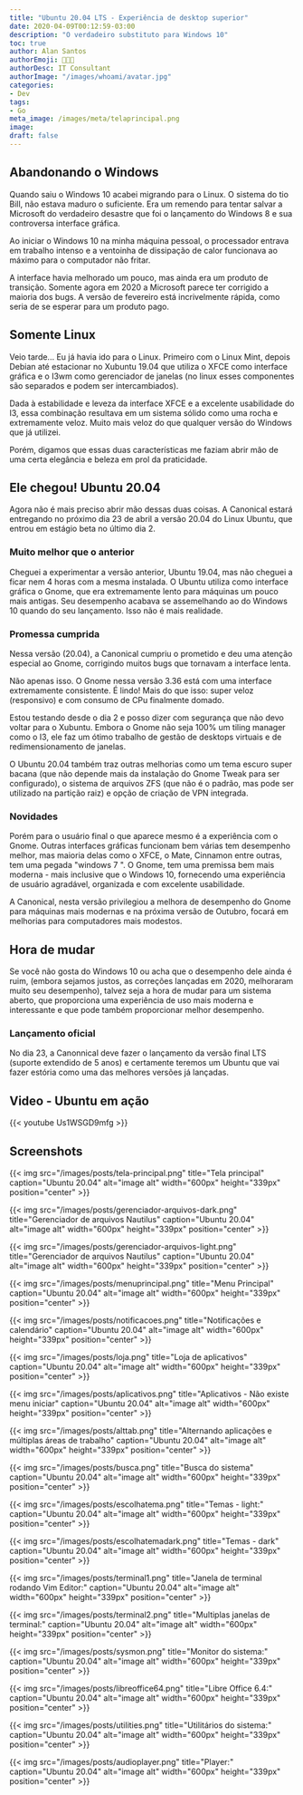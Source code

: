```yaml
---
title: "Ubuntu 20.04 LTS - Experiência de desktop superior"
date: 2020-04-09T00:12:59-03:00
description: "O verdadeiro substituto para Windows 10"
toc: true
author: Alan Santos
authorEmoji: 👨🏻‍💻
authorDesc: IT Consultant
authorImage: "/images/whoami/avatar.jpg"
categories:
- Dev
tags:
- Go
meta_image: /images/meta/telaprincipal.png
image:
draft: false
---
```


## Abandonando o Windows
Quando saiu o Windows 10 acabei migrando para o Linux. O sistema do tio Bill, não estava maduro o suficiente. Era um remendo para tentar salvar a Microsoft do verdadeiro desastre que foi o lançamento do Windows 8 e sua controversa interface gráfica.

Ao iniciar o Windows 10 na minha máquina pessoal, o processador entrava em trabalho intenso e a ventoinha de dissipação de calor funcionava ao máximo para o computador não fritar.

A interface havia melhorado um pouco, mas ainda era um produto de transição. Somente agora em 2020 a Microsoft parece ter corrigido a maioria dos bugs. A versão de fevereiro está incrivelmente rápida, como seria de se esperar para um produto pago.

## Somente Linux

Veio tarde... Eu já havia ido para o Linux. Primeiro com o Linux Mint, depois Debian até estacionar no Xubuntu 19.04 que utiliza o XFCE como interface gráfica e o I3wm como gerenciador de janelas (no linux esses componentes são separados e podem ser intercambiados).

Dada à estabilidade e leveza da interface XFCE e a excelente usabilidade do I3, essa combinação resultava em um sistema sólido como uma rocha e extremamente veloz. Muito mais veloz do que qualquer versão do Windows que já utilizei.

Porém, digamos que essas duas características me faziam abrir mão de uma certa elegância e beleza em prol da praticidade.

## Ele chegou! Ubuntu 20.04

Agora não é mais preciso abrir mão dessas duas coisas. A Canonical estará entregando no próximo dia 23 de abril a versão 20.04 do Linux Ubuntu, que entrou em estágio beta no último dia 2.

### Muito melhor que o anterior

Cheguei a experimentar a versão anterior, Ubuntu 19.04, mas não cheguei a ficar nem 4 horas com a mesma instalada. O Ubuntu utiliza como interface gráfica o Gnome, que era extremamente lento para máquinas um pouco mais antigas. Seu desempenho acabava se assemelhando ao do Windows 10 quando do seu lançamento. Isso não é mais realidade.

### Promessa cumprida

Nessa versão (20.04), a Canonical cumpriu o prometido e deu uma atenção especial ao Gnome, corrigindo muitos bugs que tornavam a interface lenta.

Não apenas isso. O Gnome nessa versão 3.36 está com uma interface extremamente consistente. É lindo! Mais do que isso: super veloz (responsivo) e com consumo de CPu finalmente domado.

Estou testando desde o dia 2 e posso dizer com segurança que não devo voltar para o Xubuntu. Embora o Gnome não seja 100% um tiling manager como o I3, ele faz um ótimo trabalho de gestão de desktops virtuais e de redimensionamento de janelas.

O Ubuntu 20.04 também traz outras melhorias como um tema escuro super bacana (que não depende mais da instalação do Gnome Tweak para ser configurado), o sistema de arquivos ZFS (que não é o padrão, mas pode ser utilizado na partição raiz) e opção de criação de VPN integrada.

### Novidades
Porém para o usuário final o que aparece mesmo é a experiência com o Gnome. Outras interfaces gráficas funcionam bem várias tem desempenho melhor, mas maioria delas como o XFCE, o Mate, Cinnamon entre outras, tem uma pegada "windows 7 ". O Gnome, tem uma premissa bem mais moderna - mais inclusive que o Windows 10, fornecendo uma experiência de usuário agradável, organizada e com excelente usabilidade.

A Canonical, nesta versão privilegiou a melhora de desempenho do Gnome para máquinas mais modernas e na próxima versão de Outubro, focará em melhorias para computadores mais modestos.

## Hora de mudar
Se você não gosta do Windows 10 ou acha que o desempenho dele ainda é ruim, (embora sejamos justos, as correções lançadas em 2020, melhoraram muito  seu desempenho), talvez seja a hora de mudar para um sistema aberto, que proporciona uma experiência de uso mais moderna e interessante e que pode também proporcionar melhor desempenho.

### Lançamento oficial

No dia 23, a Canonnical deve fazer o lançamento da versão final LTS (suporte extendido de 5 anos) e certamente teremos um Ubuntu que vai fazer estória como uma das melhores versões já lançadas.

## Video - Ubuntu em ação
{{< youtube Us1WSGD9mfg >}}

## Screenshots

{{< img src="/images/posts/tela-principal.png" title="Tela principal" caption="Ubuntu 20.04" alt="image alt" width="600px" height="339px" position="center" >}}


{{< img src="/images/posts/gerenciador-arquivos-dark.png" title="Gerenciador de arquivos Nautilus" caption="Ubuntu 20.04" alt="image alt" width="600px" height="339px" position="center" >}}


{{< img src="/images/posts/gerenciador-arquivos-light.png" title="Gerenciador de arquivos Nautilus" caption="Ubuntu 20.04" alt="image alt" width="600px" height="339px" position="center" >}}


{{< img src="/images/posts/menuprincipal.png" title="Menu Principal" caption="Ubuntu 20.04" alt="image alt" width="600px" height="339px" position="center" >}}


{{< img src="/images/posts/notificacoes.png" title="Notificações e calendário" caption="Ubuntu 20.04" alt="image alt" width="600px" height="339px" position="center" >}}


{{< img src="/images/posts/loja.png" title="Loja de aplicativos" caption="Ubuntu 20.04" alt="image alt" width="600px" height="339px" position="center" >}}


{{< img src="/images/posts/aplicativos.png" title="Aplicativos - Não existe menu iniciar" caption="Ubuntu 20.04" alt="image alt" width="600px" height="339px" position="center" >}}


{{< img src="/images/posts/alttab.png" title="Alternando aplicações e múltiplas áreas de trabalho" caption="Ubuntu 20.04" alt="image alt" width="600px" height="339px" position="center" >}}


{{< img src="/images/posts/busca.png" title="Busca do sistema" caption="Ubuntu 20.04" alt="image alt" width="600px" height="339px" position="center" >}}


{{< img src="/images/posts/escolhatema.png" title="Temas - light:" caption="Ubuntu 20.04" alt="image alt" width="600px" height="339px" position="center" >}}


{{< img src="/images/posts/escolhatemadark.png" title="Temas - dark" caption="Ubuntu 20.04" alt="image alt" width="600px" height="339px" position="center" >}}


{{< img src="/images/posts/terminal1.png" title="Janela de terminal rodando Vim Editor:" caption="Ubuntu 20.04" alt="image alt" width="600px" height="339px" position="center" >}}


{{< img src="/images/posts/terminal2.png" title="Multiplas janelas de terminal:" caption="Ubuntu 20.04" alt="image alt" width="600px" height="339px" position="center" >}}


{{< img src="/images/posts/sysmon.png" title="Monitor do sistema:" caption="Ubuntu 20.04" alt="image alt" width="600px" height="339px" position="center" >}}


{{< img src="/images/posts/libreoffice64.png" title="Libre Office 6.4:" caption="Ubuntu 20.04" alt="image alt" width="600px" height="339px" position="center" >}}


{{< img src="/images/posts/utilities.png" title="Utilitários do sistema:" caption="Ubuntu 20.04" alt="image alt" width="600px" height="339px" position="center" >}}


{{< img src="/images/posts/audioplayer.png" title="Player:" caption="Ubuntu 20.04" alt="image alt" width="600px" height="339px" position="center" >}}
